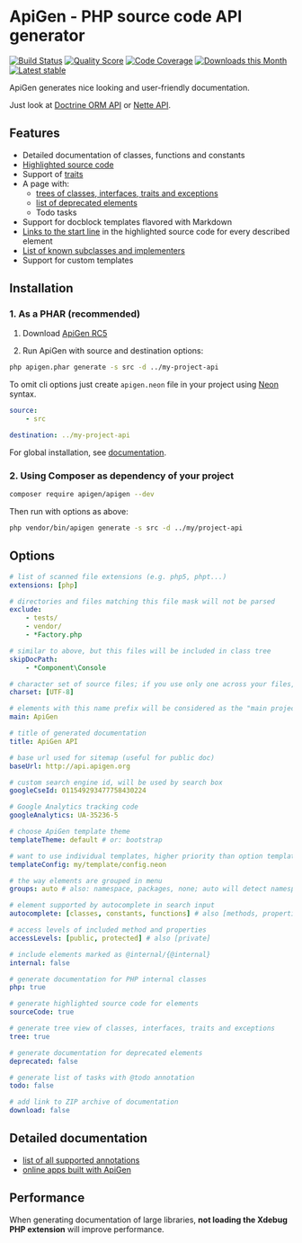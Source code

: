 # ApiGen - PHP source code API generator

[![Build Status](https://img.shields.io/travis/apigen/apigen.svg?style=flat-square)](https://travis-ci.org/apigen/apigen)
[![Quality Score](https://img.shields.io/scrutinizer/g/ApiGen/ApiGen.svg?style=flat-square)](https://scrutinizer-ci.com/g/ApiGen/ApiGen)
[![Code Coverage](https://img.shields.io/scrutinizer/coverage/g/ApiGen/ApiGen.svg?style=flat-square)](https://scrutinizer-ci.com/g/ApiGen/ApiGen)
[![Downloads this Month](https://img.shields.io/packagist/dm/apigen/apigen.svg?style=flat-square)](https://packagist.org/packages/apigen/apigen)
[![Latest stable](https://img.shields.io/packagist/v/apigen/apigen.svg?style=flat-square)](https://packagist.org/packages/apigen/apigen)


ApiGen generates nice looking and user-friendly documentation.

Just look at [Doctrine ORM API](http://www.doctrine-project.org/api/orm/2.4/) or [Nette API](http://api.nette.org/).


## Features

- Detailed documentation of classes, functions and constants
- [Highlighted source code](http://api.nette.org/source-Application.UI.Form.php.html)
- Support of [traits](https://api.kdyby.org/class-Nextras.Application.UI.SecuredLinksControlTrait.html)
- A page with:
    - [trees of classes, interfaces, traits and exceptions](https://api.kdyby.org/tree.html)
	- [list of deprecated elements](http://api.nette.org/deprecated.html)
	- Todo tasks
- Support for docblock templates flavored with Markdown
- [Links to the start line](http://api.nette.org/2.2.3/Nette.Application.UI.Control.html#_redrawControl) in the highlighted source code for every described element
- [List of known subclasses and implementers](https://api.kdyby.org/class-Kdyby.Doctrine.EntityRepository.html)
- Support for custom templates


## Installation

### 1. As a PHAR (recommended)

1. Download [ApiGen RC5](http://apigen.org/apigen.phar)

2. Run ApiGen with source and destination options:

```sh
php apigen.phar generate -s src -d ../my-project-api
```
	
To omit cli options just create `apigen.neon` file in your project using [Neon](http://ne-on.org) syntax.

```yaml
source:
    - src

destination: ../my-project-api
```

For global installation, see [documentation](doc/installation.md).


### 2. Using Composer as dependency of your project

```sh
composer require apigen/apigen --dev
```

Then run with options as above:

```sh
php vendor/bin/apigen generate -s src -d ../my/project-api
```


## Options

```yaml
# list of scanned file extensions (e.g. php5, phpt...)
extensions: [php]

# directories and files matching this file mask will not be parsed
exclude:
	- tests/
	- vendor/
	- *Factory.php

# similar to above, but this files will be included in class tree
skipDocPath:
    - *Component\Console

# character set of source files; if you use only one across your files, we recommend you name it
charset: [UTF-8]

# elements with this name prefix will be considered as the "main project" (the rest will be considered as libraries)
main: ApiGen

# title of generated documentation
title: ApiGen API

# base url used for sitemap (useful for public doc)
baseUrl: http://api.apigen.org

# custom search engine id, will be used by search box
googleCseId: 011549293477758430224

# Google Analytics tracking code
googleAnalytics: UA-35236-5

# choose ApiGen template theme
templateTheme: default # or: bootstrap

# want to use individual templates, higher priority than option templateTheme
templateConfig: my/template/config.neon

# the way elements are grouped in menu
groups: auto # also: namespace, packages, none; auto will detect namespace first, than packages

# element supported by autocomplete in search input
autocomplete: [classes, constants, functions] # also [methods, properties]

# access levels of included method and properties
accessLevels: [public, protected] # also [private]

# include elements marked as @internal/{@internal}
internal: false

# generate documentation for PHP internal classes
php: true

# generate highlighted source code for elements
sourceCode: true

# generate tree view of classes, interfaces, traits and exceptions
tree: true

# generate documentation for deprecated elements
deprecated: false

# generate list of tasks with @todo annotation
todo: false

# add link to ZIP archive of documentation
download: false
```


## Detailed documentation

- [list of all supported annotations](doc/supported-annotations.md)
- [online apps built with ApiGen](doc/built-with-apigen.md)


## Performance

When generating documentation of large libraries, **not loading the Xdebug PHP extension**  will improve performance.
